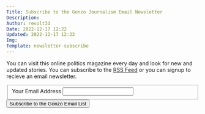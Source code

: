 ```yaml
---
Title: Subscribe to the Gonzo Journalism Email Newsletter
Description: 
Author: revolt3d
Date: 2022-12-17 12:22
Updated: 2022-12-17 12:22
Img: 
Template: newsletter-subscribe
---
```

You can visit this online politics magazine every day and look for new and updated stories. You can subscribe to the [RSS Feed](rss.xml) or you can signup to recieve an email newsletter.

<form action="newsletter-subscribe-confirmation" method="post">
<fieldset>
<label for="email">Your Email Address</label>
<input type="text" name="email" value="">
</fieldset>
<div class="h-captcha" data-sitekey="39f06dbd-7806-462d-91d3-65327da6154a"></div>
<button type="submit">Subscribe to the Gonzo Email List</button>
</form>
